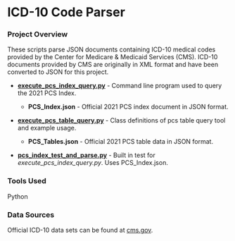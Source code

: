 # ICD-10 Code Parser

### Project Overview
These scripts parse JSON documents containing ICD-10 medical codes provided by the Center for Medicare & Medicaid Services (CMS). ICD-10 documents provided by CMS are originally in XML format and have been converted to JSON for this project.

- [**execute_pcs_index_query.py**](https://github.com/loganbonsignore/ICD-10-Code-Parser/blob/main/execute_pcs_index_query.py) - Command line program used to query the 2021 PCS Index.
  - **PCS_Index.json** - Official 2021 PCS index document in JSON format.

- [**execute_pcs_table_query.py**](https://github.com/loganbonsignore/ICD-10-Code-Parser/blob/main/execute_pcs_table_query.py) - Class definitions of pcs table query tool and example usage.
  - **PCS_Tables.json** - Official 2021 PCS table data in JSON format.

- [**pcs_index_test_and_parse.py**](https://github.com/loganbonsignore/ICD-10-Code-Parser/blob/main/pcs_index_test_and_parse.py) - Built in test for *execute_pcs_index_query.py*. Uses PCS_Index.json.

### Tools Used
Python

### Data Sources
Official ICD-10 data sets can be found at [cms.gov](https://www.cms.gov/Medicare/Coding/ICD10).
